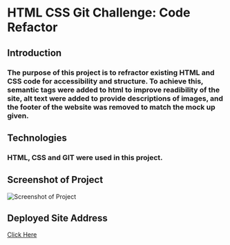 # HTML CSS Git Challenge: Code Refactor

## Introduction

### The purpose of this project is to refractor existing HTML and CSS code for accessibility and structure. To achieve this, semantic tags were added to html to improve readibility of the site, alt text were added to provide descriptions of images, and the footer of the website was removed to match the mock up given.

## Technologies

### HTML, CSS and GIT were used in this project.

## Screenshot of Project

![Screenshot of Project](https://github.com/checkers-GM/urban-octo-telegram-2/blob/main/screenshot%202.jpg)

## Deployed Site Address

[Click Here](https://checkers-gm.github.io/urban-octo-telegram-2/)












